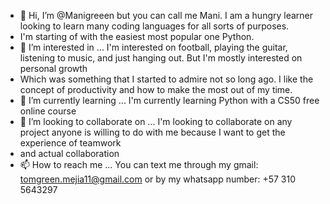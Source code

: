 - 👋 Hi, I’m @Manigreeen but you can call me Mani. I am a hungry learner looking to learn many coding languages for all sorts of purposes.
- I'm starting of with the easiest most popular one Python.
- 👀 I’m interested in ... I'm interested on football, playing the guitar, listening to music, and just hanging out. But I'm mostly interested on personal growth 
- Which was something that I started to admire not so long ago. I like the concept of productivity and how to make the most out of my time.
- 🌱 I’m currently learning ... I'm currently learning Python with a CS50 free online course
- 💞️ I’m looking to collaborate on ... I'm looking to collaborate on any project anyone is willing to do with me because I want to get the experience of teamwork 
- and actual collaboration
- 📫 How to reach me ... You can text me through my gmail: tomgreen.mejia11@gmail.com or by my whatsapp number: +57 310 5643297
